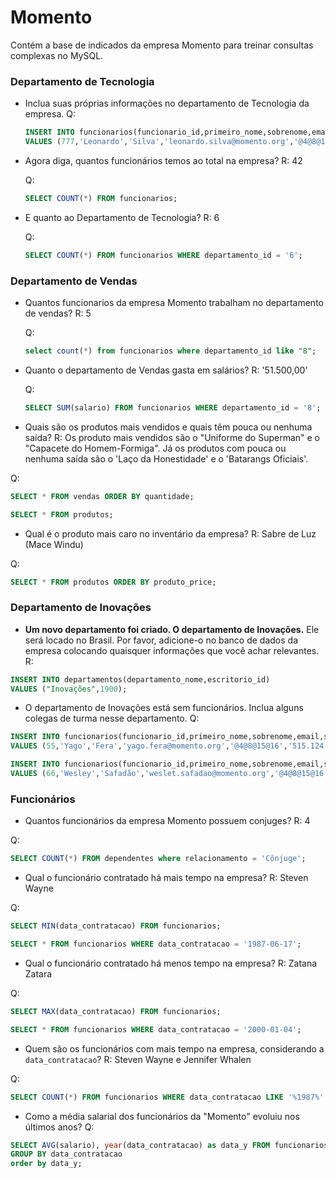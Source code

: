 <!-- /*SELECT 

	CONCAT(

	funcionarios.primeiro_nome, " ",

    funcionarios.sobrenome) as nome_funcionario,

    cargos.cargo_nome as nome_cargo

FROM funcionarios

INNER JOIN cargos

ON funcionarios.cargo_id = cargos.cargo_id

order by funcionarios.primeiro_nome;
 */ -->

 # Momento 

Contém a base de indicados da empresa Momento para treinar consultas complexas no MySQL.

### Departamento de Tecnologia 

* Inclua suas próprias informações no departamento de Tecnologia da empresa.
  Q:
  ```sql
  INSERT INTO funcionarios(funcionario_id,primeiro_nome,sobrenome,email,senha,telefone,data_contratacao,cargo_id,salario,gerente_id,departamento_id) 
  VALUES (777,'Leonardo','Silva','leonardo.silva@momento.org','@4@8@15@16',NULL,'2024-01-04',20,19650.00,100,6);
  ```

* Agora diga, quantos funcionários temos ao total na empresa?
  R: 42

  Q:
  ```sql
  SELECT COUNT(*) FROM funcionarios;
  ```

* E quanto ao Departamento de Tecnologia?
  R: 6

  Q:
  ```sql
  SELECT COUNT(*) FROM funcionarios WHERE departamento_id = '6';
  ```

### Departamento de Vendas 

* Quantos funcionarios da empresa Momento trabalham no departamento de vendas?
  R: 5

  Q:
  ```sql
  select count(*) from funcionarios where departamento_id like "8";
  ```

* Quanto o departamento de Vendas gasta em salários?
  R: '51.500,00'

  Q:
  ```sql
  SELECT SUM(salario) FROM funcionarios WHERE departamento_id = '8';
  ```

* Quais são os produtos mais vendidos e quais têm pouca ou nenhuma saída?
R: Os produto mais vendidos são o "Uniforme do Superman" e o "Capacete do Homem-Formiga". Já  os produtos com pouca ou nenhuma saída são o 'Laço da Honestidade' e o 'Batarangs Oficiais'.

Q:
```sql
SELECT * FROM vendas ORDER BY quantidade;

SELECT * FROM produtos;
```

* Qual é o produto mais caro no inventário da empresa?
R: Sabre de Luz (Mace Windu)

Q:
```sql
SELECT * FROM produtos ORDER BY produto_price;
```


### Departamento de Inovações 

* **Um novo departamento foi criado. O departamento de Inovações.** 
Ele será locado no Brasil. Por favor, adicione-o no banco de dados da empresa colocando quaisquer informações que você achar relevantes.
R:
```sql
INSERT INTO departamentos(departamento_nome,escritorio_id) 
VALUES ("Inovações",1900);
```

* O departamento de Inovações está sem funcionários. Inclua alguns colegas de turma nesse departamento.
Q:
```sql
INSERT INTO funcionarios(funcionario_id,primeiro_nome,sobrenome,email,senha,telefone,data_contratacao,cargo_id,salario,gerente_id,departamento_id) 
VALUES (55,'Yago','Fera','yago.fera@momento.org','@4@8@15@16','515.124.4569','1994-08-18',7,12000.00,101,18);

INSERT INTO funcionarios(funcionario_id,primeiro_nome,sobrenome,email,senha,telefone,data_contratacao,cargo_id,salario,gerente_id,departamento_id) 
VALUES (66,'Wesley','Safadão','weslet.safadao@momento.org','@4@8@15@16','515.124.4569','1994-08-18',7,12000.00,101,18);
```

### Funcionários

* Quantos funcionários da empresa Momento possuem conjuges?
R: 4

Q:
```sql
SELECT COUNT(*) FROM dependentes where relacionamento = 'Cônjuge';
```

* Qual o funcionário contratado há mais tempo na empresa?
R: Steven Wayne

Q:
```sql
SELECT MIN(data_contratacao) FROM funcionarios;

SELECT * FROM funcionarios WHERE data_contratacao = '1987-06-17';
```

* Qual o funcionário contratado há menos tempo na empresa?
R: Zatana Zatara

Q:
```sql
SELECT MAX(data_contratacao) FROM funcionarios;

SELECT * FROM funcionarios WHERE data_contratacao = '2000-01-04';
```

* Quem são os funcionários com mais tempo na empresa, considerando a `data_contratacao`?
R: Steven Wayne e Jennifer Whalen

Q:
```sql
SELECT COUNT(*) FROM funcionarios WHERE data_contratacao LIKE '%1987%'
```

* Como a média salarial dos funcionários da "Momento" evoluiu nos últimos anos?
Q:
```sql
SELECT AVG(salario), year(data_contratacao) as data_y FROM funcionarios
GROUP BY data_contratacao
order by data_y;
```

